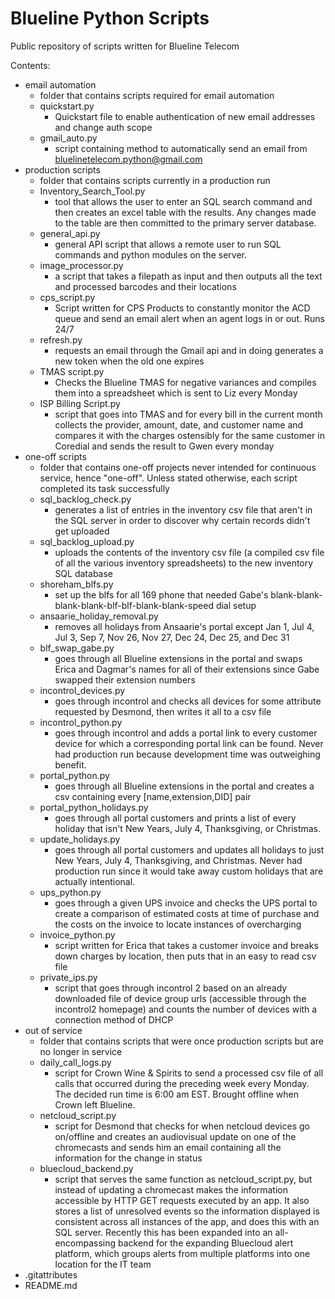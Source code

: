 # Blueline Python Scripts
Public repository of scripts written for Blueline Telecom

Contents:

- email automation
  * folder that contains scripts required for email automation
  - quickstart.py
    - Quickstart file to enable authentication of new email addresses and change auth scope
  - gmail_auto.py
    - script containing method to automatically send an email from bluelinetelecom.python@gmail.com
- production scripts
  * folder that contains scripts currently in a production run
  - Inventory_Search_Tool.py
    - tool that allows the user to enter an SQL search command and then creates an excel table with the results. Any changes made to the table are then committed to the primary server database.
  - general_api.py
    - general API script that allows a remote user to run SQL commands and python modules on the server.
  - image_processor.py
    - a script that takes a filepath as input and then outputs all the text and processed barcodes and their locations
  - cps_script.py
    - Script written for CPS Products to constantly monitor the ACD queue and send an email alert when an agent logs in or out. Runs 24/7
  - refresh.py
    - requests an email through the Gmail api and in doing generates a new token when the old one expires
  - TMAS script.py
    - Checks the Blueline TMAS for negative variances and compiles them into a spreadsheet which is sent to Liz every Monday
  - ISP Billing Script.py
    - script that goes into TMAS and for every bill in the current month collects the provider, amount, date, and customer name and compares it with the charges ostensibly for the same customer in Coredial and sends the result to Gwen every monday
- one-off scripts
  * folder that contains one-off projects never intended for continuous service, hence "one-off". Unless stated otherwise, each script completed its task successfully
  - sql_backlog_check.py
    - generates a list of entries in the inventory csv file that aren't in the SQL server in order to discover why certain records didn't get uploaded
  - sql_backlog_upload.py
    - uploads the contents of the inventory csv file (a compiled csv file of all the various inventory spreadsheets) to the new inventory SQL database
  - shoreham_blfs.py
    - set up the blfs for all 169 phone that needed Gabe's blank-blank-blank-blank-blf-blf-blank-blank-speed dial setup
  - ansaarie_holiday_removal.py
    - removes all holidays from Ansaarie's portal except Jan 1, Jul 4, Jul 3, Sep 7, Nov 26, Nov 27, Dec 24, Dec 25, and Dec 31
  - blf_swap_gabe.py
    - goes through all Blueline extensions in the portal and swaps Erica and Dagmar's names for all of their extensions since Gabe swapped their extension numbers
  - incontrol_devices.py
    - goes through incontrol and checks all devices for some attribute requested by Desmond, then writes it all to a csv file
  - incontrol_python.py
    - goes through incontrol and adds a portal link to every customer device for which a corresponding portal link can be found. Never had production run because development time was outweighing benefit.
  - portal_python.py
    - goes through all Blueline extensions in the portal and creates a csv containing every [name,extension,DID] pair
  - portal_python_holidays.py
    - goes through all portal customers and prints a list of every holiday that isn't New Years, July 4, Thanksgiving, or Christmas.
  - update_holidays.py
    - goes through all portal customers and updates all holidays to just New Years, July 4, Thanksgiving, and Christmas. Never had production run since it would take away custom holidays that are actually intentional.
  - ups_python.py
    - goes through a given UPS invoice and checks the UPS portal to create a comparison of estimated costs at time of purchase and the costs on the invoice to locate instances of overcharging
  - invoice_python.py
    - script written for Erica that takes a customer invoice and breaks down charges by location, then puts that in an easy to read csv file
  - private_ips.py
    - script that goes through incontrol 2 based on an already downloaded file of device group urls (accessible through the incontrol2 homepage) and counts the number of devices with a connection method of DHCP
- out of service
  - folder that contains scripts that were once production scripts but are no longer in service
  - daily_call_logs.py   
    - script for Crown Wine & Spirits to send a processed csv file of all calls that occurred during the preceding week every Monday. The decided run time is 6:00 am EST. Brought offline when Crown left Blueline.
  - netcloud_script.py
    - script for Desmond that checks for when netcloud devices go on/offline and creates an audiovisual update on one of the chromecasts and sends him an email containing all the information for the change in status
  - bluecloud_backend.py
    - script that serves the same function as netcloud_script.py, but instead of updating a chromecast makes the information accessible by HTTP GET requests executed by an app. It also stores a list of unresolved events so the information displayed is consistent across all instances of the app, and does this with an SQL server. Recently this has been expanded into an all-encompassing backend for the expanding Bluecloud alert platform, which groups alerts from multiple platforms into one location for the IT team
- .gitattributes
- README.md
